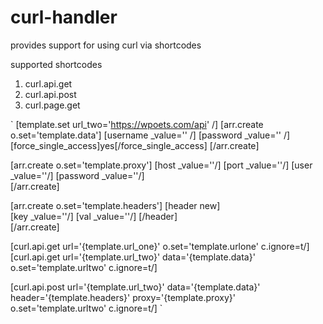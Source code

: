 # curl-handler
provides support for using curl via shortcodes

supported shortcodes
1. curl.api.get
2. curl.api.post
3. curl.page.get

`
[template.set url_two='https://wpoets.com/api' /]
[arr.create o.set='template.data']
  [username _value='' /]
  [password _value='' /]
  [force_single_access]yes[/force_single_access]
[/arr.create]


[arr.create o.set='template.proxy']
        [host _value=''/]
        [port  _value=''/]
        [user  _value=''/]
        [password  _value=''/]   
[/arr.create]


[arr.create o.set='template.headers']
    [header new]    
        [key  _value=''/]
        [val  _value=''/]
    [/header]    
[/arr.create]


[curl.api.get url='{template.url_one}' o.set='template.urlone' c.ignore=t/]
[curl.api.get url='{template.url_two}' data='{template.data}' o.set='template.urltwo' c.ignore=t/]

[curl.api.post url='{template.url_two}' data='{template.data}' header='{template.headers}' proxy='{template.proxy}' o.set='template.urltwo' c.ignore=t/]
`

